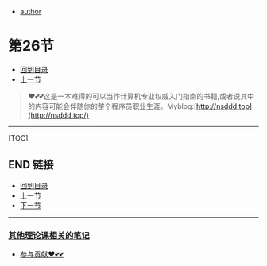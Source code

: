 + [author](https://github.com/3293172751)
# 第26节
+ [回到目录](../README.md)
+ [上一节](25.md)
> ❤️💕💕这是一本难得的可以当作计算机专业权威入门指南的书籍,或者说其中的内容可能会伴随你的整个程序员职业生涯。Myblog:[http://nsddd.top](http://nsddd.top/)
---
[TOC]





## END 链接
+ [回到目录](../README.md)
+ [上一节](25.md)
+ [下一节](27.md)
---
###  **[其他理论课相关的笔记](https://github.com/3293172751/CS_COURSE)**
+ [参与贡献❤️💕💕](https://github.com/3293172751/Block_Chain/blob/master/Git/git-contributor.md)